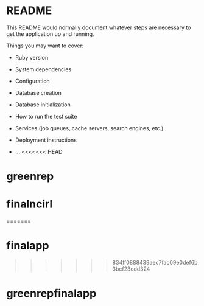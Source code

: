 # README

This README would normally document whatever steps are necessary to get the
application up and running.

Things you may want to cover:

* Ruby version

* System dependencies

* Configuration

* Database creation

* Database initialization

* How to run the test suite

* Services (job queues, cache servers, search engines, etc.)

* Deployment instructions

* ...
<<<<<<< HEAD
# greenrep
# finalncirl
=======
# finalapp
>>>>>>> 834ff0888439aec7fac09e0def6b3bcf23cdd324
# greenrepfinalapp
